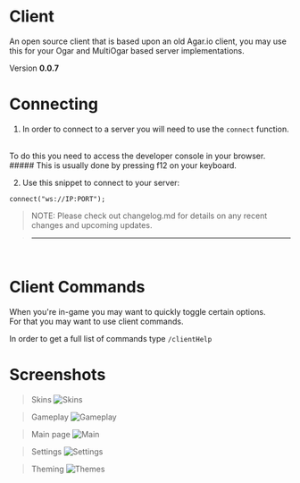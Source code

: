 # Client
An open source client that is based upon an old Agar.io client, you may use this for your Ogar and MultiOgar based server implementations.

Version **0.0.7**

# Connecting

1. In order to connect to a server you will need to use the `connect` function.
<br>
To do this you need to access the developer console in your browser.
##### This is usually done by pressing f12 on your keyboard.

2. Use this snippet to connect to your server:

```JS
connect("ws://IP:PORT");
``` 

>NOTE: Please check out changelog.md for details on any recent changes and upcoming updates.

>---

<br>

# Client Commands

When you're in-game you may want to quickly toggle certain options.
<br>
For that you may want to use client commands.

In order to get a full list of commands type `/clientHelp`

# Screenshots

> Skins
![Skins](https://i.imgur.com/dNqdR0m.png)

> Gameplay
![Gameplay](https://i.imgur.com/UZBNxGE.png)

> Main page
![Main](https://i.imgur.com/Ovn1DKk.png)

> Settings
![Settings](https://i.imgur.com/fR8qaew.png) 

> Theming
![Themes](https://i.imgur.com/hGPnAAI.png)